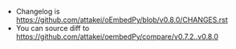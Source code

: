 - Changelog is https://github.com/attakei/oEmbedPy/blob/v0.8.0/CHANGES.rst
- You can source diff to https://github.com/attakei/oembedPy/compare/v0.7.2..v0.8.0
